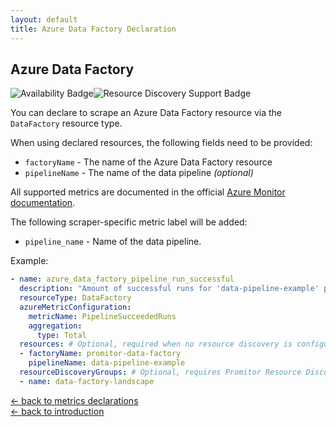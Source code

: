 ```yaml
---
layout: default
title: Azure Data Factory Declaration
---
```


## Azure Data Factory

![Availability Badge](https://img.shields.io/badge/Available%20Starting-v2.5-green.svg)![Resource Discovery Support Badge](https://img.shields.io/badge/Support%20for%20Resource%20Discovery-Yes-green.svg)

You can declare to scrape an Azure Data Factory resource via the `DataFactory` resource
type.

When using declared resources, the following fields need to be provided:

- `factoryName` - The name of the Azure Data Factory resource
- `pipelineName` - The name of the data pipeline *(optional)*

All supported metrics are documented in the official [Azure Monitor documentation](https://docs.microsoft.com/en-us/azure/azure-monitor/essentials/metrics-supported#microsoftdatafactoryfactories).

The following scraper-specific metric label will be added:

- `pipeline_name` - Name of the data pipeline.

Example:

```yaml
- name: azure_data_factory_pipeline_run_successful
  description: "Amount of successful runs for 'data-pipeline-example' pipline in Azure Data Factory"
  resourceType: DataFactory
  azureMetricConfiguration:
    metricName: PipelineSucceededRuns
    aggregation:
      type: Total
  resources: # Optional, required when no resource discovery is configured
  - factoryName: promitor-data-factory
    pipelineName: data-pipeline-example
  resourceDiscoveryGroups: # Optional, requires Promitor Resource Discovery agent (https://promitor.io/concepts/how-it-works#using-resource-discovery)
  - name: data-factory-landscape
```

<!-- markdownlint-disable MD033 -->
[&larr; back to metrics declarations](/configuration/v2.x/metrics)<br />
[&larr; back to introduction](/)
<!-- markdownlint-enable -->
